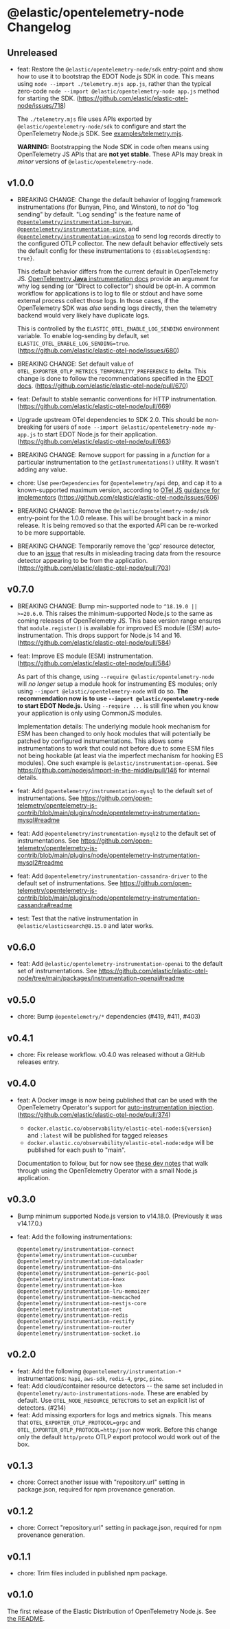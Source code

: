 # @elastic/opentelemetry-node Changelog

## Unreleased

- feat: Restore the `@elastic/opentelemetry-node/sdk` entry-point and show how
  to use it to bootstrap the EDOT Node.js SDK in code. This means using
  `node --import ./telemetry.mjs app.js`, rather than the typical zero-code
  `node --import @elastic/opentelemetry-node app.js` method for starting the SDK.
  (https://github.com/elastic/elastic-otel-node/issues/718)

  The `./telemetry.mjs` file uses APIs exported by `@elastic/opentelemetry-node/sdk`
  to configure and start the OpenTelemetry Node.js SDK. See
  [examples/telemetry.mjs](./examples/telemetry.mjs).

  **WARNING:** Bootstrapping the Node SDK in code often means using
  OpenTelemetry JS APIs that are **not yet stable**. These APIs may break in
  *minor* versions of `@elastic/opentelemetry-node`.

## v1.0.0

- BREAKING CHANGE: Change the default behavior of logging framework
  instrumentations (for Bunyan, Pino, and Winston), to *not* do "log sending"
  by default. "Log sending" is the feature name of
  [`@opentelemetry/instrumentation-bunyan`](https://github.com/open-telemetry/opentelemetry-js-contrib/blob/main/plugins/node/opentelemetry-instrumentation-bunyan/README.md#log-sending),
  [`@opentelemetry/instrumentation-pino`](https://github.com/open-telemetry/opentelemetry-js-contrib/blob/main/plugins/node/opentelemetry-instrumentation-pino/README.md#log-sending), and
  [`@opentelemetry/instrumentation-winston`](https://github.com/open-telemetry/opentelemetry-js-contrib/blob/main/plugins/node/opentelemetry-instrumentation-winston/README.md#log-sending)
  to send log records directly to the configured OTLP collector. The new
  default behavior effectively sets the default config for these
  instrumentations to `{disableLogSending: true}`.

  This default behavior differs from the current default in OpenTelemetry JS.
  [OpenTelemetry **Java** instrumentation docs](https://opentelemetry.io/docs/languages/java/instrumentation/#log-instrumentation)
  provide an argument for why log sending (or "Direct to collector") should be
  opt-in. A common workflow for applications is to log to file or stdout and
  have some external process collect those logs. In those cases, if the
  OpenTelemetry SDK was *also* sending logs directly, then the telemetry
  backend would very likely have duplicate logs.

  This is controlled by the `ELASTIC_OTEL_ENABLE_LOG_SENDING` environment variable.
  To enable log-sending by default, set `ELASTIC_OTEL_ENABLE_LOG_SENDING=true`.
  (https://github.com/elastic/elastic-otel-node/issues/680)

- BREAKING CHANGE: Set default value of `OTEL_EXPORTER_OTLP_METRICS_TEMPORALITY_PREFERENCE` to delta.
  This change is done to follow the recommendations specified in the [EDOT docs](https://github.com/elastic/opentelemetry/pull/63).
  (https://github.com/elastic/elastic-otel-node/pull/670)

- feat: Default to stable semantic conventions for HTTP instrumentation.
  (https://github.com/elastic/elastic-otel-node/pull/669)

- Upgrade upstream OTel dependencies to SDK 2.0. This should be non-breaking
  for users of `node --import @elastic/opentelemetry-node my-app.js` to start
  EDOT Node.js for their application.
  (https://github.com/elastic/elastic-otel-node/pull/663)

- BREAKING CHANGE: Remove support for passing in a *function* for a particular
  instrumentation to the `getInstrumentations()` utility. It wasn't adding any
  value.

- chore: Use `peerDependencies` for `@opentelemetry/api` dep, and cap it to a
  known-supported maximum version, according to [OTel JS guidance for
  implementors](https://github.com/open-telemetry/opentelemetry-js/issues/4832)
  (https://github.com/elastic/elastic-otel-node/issues/606)

- BREAKING CHANGE: Remove the `@elastic/opentelemetry-node/sdk` entry-point for the 1.0.0 release.
  This will be brought back in a minor release. It is being removed so that the
  exported API can be re-worked to be more supportable.

- BREAKING CHANGE: Temporarily remove the 'gcp' resource detector, due to an
  [issue](https://github.com/open-telemetry/opentelemetry-js-contrib/issues/2320)
  that results in misleading tracing data from the resource detector appearing
  to be from the application.
  (https://github.com/elastic/elastic-otel-node/pull/703)

## v0.7.0

- BREAKING CHANGE: Bump min-supported node to `^18.19.0 || >=20.6.0`.
  This raises the minimum-supported Node.js to the same as coming releases of OpenTelemetry JS.
  This base version range ensures that `module.register()` is available for improved ES module
  (ESM) auto-instrumentation.
  This drops support for Node.js 14 and 16.
  (https://github.com/elastic/elastic-otel-node/pull/584)

- feat: Improve ES module (ESM) instrumentation.
  (https://github.com/elastic/elastic-otel-node/pull/584)

  As part of this change, using `--require @elastic/opentelemetry-node` will
  *no longer* setup a module hook for instrumenting ES modules; only using
  `--import @elastic/opentelemetry-node` will do so. **The recommendation now
  is to use `--import @elastic/opentelemetry-node` to start EDOT Node.js.**
  Using `--require ...` is still fine when you know your application is only
  using CommonJS modules.

  Implementation details: The underlying module hook mechanism for ESM has been
  changed to only hook modules that will potentially be patched by configured
  instrumentations.  This allows some instrumentations to work that could not
  before due to some ESM files not being hookable (at least via the imperfect
  mechanism for hooking ES modules). One such example is
  `@elastic/instrumentation-openai`.  See
  <https://github.com/nodejs/import-in-the-middle/pull/146> for internal
  details.

- feat: Add `@opentelemetry/instrumentation-mysql` to the default set
  of instrumentations. See <https://github.com/open-telemetry/opentelemetry-js-contrib/blob/main/plugins/node/opentelemetry-instrumentation-mysql#readme>

- feat: Add `@opentelemetry/instrumentation-mysql2` to the default set
  of instrumentations. See <https://github.com/open-telemetry/opentelemetry-js-contrib/blob/main/plugins/node/opentelemetry-instrumentation-mysql2#readme>

- feat: Add `@opentelemetry/instrumentation-cassandra-driver` to the default set
  of instrumentations. See <https://github.com/open-telemetry/opentelemetry-js-contrib/blob/main/plugins/node/opentelemetry-instrumentation-cassandra#readme>

- test: Test that the native instrumentation in `@elastic/elasticsearch@8.15.0` and later works.


## v0.6.0

- feat: Add `@elastic/opentelemetry-instrumentation-openai` to the default set
  of instrumentations. See <https://github.com/elastic/elastic-otel-node/tree/main/packages/instrumentation-openai#readme>

## v0.5.0

- chore: Bump `@opentelemetry/*` dependencies (#419, #411, #403)

## v0.4.1

- chore: Fix release workflow. v0.4.0 was released without a GitHub releases
  entry.

## v0.4.0

- feat: A Docker image is now being published that can be used with the
  OpenTelemetry Operator's support for [auto-instrumentation injection](https://github.com/open-telemetry/opentelemetry-operator/#opentelemetry-auto-instrumentation-injection). (https://github.com/elastic/elastic-otel-node/pull/374)

    - `docker.elastic.co/observability/elastic-otel-node:${version}` and `:latest`
      will be published for tagged releases
    - `docker.elastic.co/observability/elastic-otel-node:edge` will be published
      for each push to "main".

  Documentation to follow, but for now see [these dev notes](https://github.com/elastic/elastic-otel-node/blob/main/DEVELOPMENT.md#testing-k8s-auto-instrumentation-with-otel-operator) that walk through using the OpenTelemetry Operator with a small Node.js application.


## v0.3.0

- Bump minimum supported Node.js version to v14.18.0.
  (Previously it was v14.17.0.)

- feat: Add the following instrumentations:
    ```
    @opentelemetry/instrumentation-connect
    @opentelemetry/instrumentation-cucumber
    @opentelemetry/instrumentation-dataloader
    @opentelemetry/instrumentation-dns
    @opentelemetry/instrumentation-generic-pool
    @opentelemetry/instrumentation-knex
    @opentelemetry/instrumentation-koa
    @opentelemetry/instrumentation-lru-memoizer
    @opentelemetry/instrumentation-memcached
    @opentelemetry/instrumentation-nestjs-core
    @opentelemetry/instrumentation-net
    @opentelemetry/instrumentation-redis
    @opentelemetry/instrumentation-restify
    @opentelemetry/instrumentation-router
    @opentelemetry/instrumentation-socket.io
    ```

## v0.2.0

- feat: Add the following `@opentelemetry/instrumentation-*` instrumentations:
  `hapi`, `aws-sdk`, `redis-4`, `grpc`, `pino`.
- feat: Add cloud/container resource detectors -- the same set included in
  `@opentelemetry/auto-instrumentations-node`. These are enabled by default.
  Use `OTEL_NODE_RESOURCE_DETECTORS` to set an explicit list of detectors.
  (#214)
- feat: Add missing exporters for logs and metrics signals. This means that
  `OTEL_EXPORTER_OTLP_PROTOCOL=grpc` and `OTEL_EXPORTER_OTLP_PROTOCOL=http/json`
  now work. Before this change only the default `http/proto` OTLP export
  protocol would work out of the box.

## v0.1.3

- chore: Correct another issue with "repository.url" setting in package.json,
  required for npm provenance generation.

## v0.1.2

- chore: Correct "repository.url" setting in package.json, required for npm
  provenance generation.

## v0.1.1

- chore: Trim files included in published npm package.

## v0.1.0

The first release of the Elastic Distribution of OpenTelemetry Node.js.
See [the README](https://github.com/elastic/elastic-otel-node/tree/main/packages/opentelemetry-node#readme).
